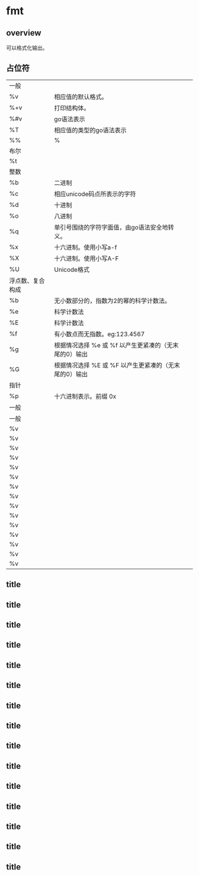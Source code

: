 # fmt

## overview

可以格式化输出。

## 占位符

||||
|-|-|-|
|一般|||
|%v|相应值的默认格式。||
|%+v|打印结构体。||
|%#v|go语法表示||
|%T|相应值的类型的go语法表示||
|%%|%||
|布尔|||
|%t|||
|整数|||
|%b|二进制||
|%c|相应unicode码点所表示的字符||
|%d|十进制||
|%o|八进制||
|%q|单引号围绕的字符字面值，由go语法安全地转义。||
|%x|十六进制。使用小写a-f||
|%X|十六进制。使用小写A-F||
|%U|Unicode格式||
|浮点数、复合构成|||
|%b|无小数部分的，指数为2的幂的科学计数法。||
|%e|科学计数法||
|%E|科学计数法||
|%f|有小数点而无指数。eg:123.4567||
|%g|根据情况选择 %e 或 %f 以产生更紧凑的（无末尾的0）输出||
|%G|根据情况选择 %E 或 %F 以产生更紧凑的（无末尾的0）输出||
|指针|||
|%p|十六进制表示。前缀 0x||
|一般|||
|一般|||
|%v|||
|%v|||
|%v|||
|%v|||
|%v|||
|%v|||
|%v|||
|%v|||
|%v|||
|%v|||
|%v|||
|%v|||
|%v|||
|%v|||
|%v|||

## title
## title
## title
## title
## title
## title
## title
## title
## title
## title
## title
## title
## title
## title
## title